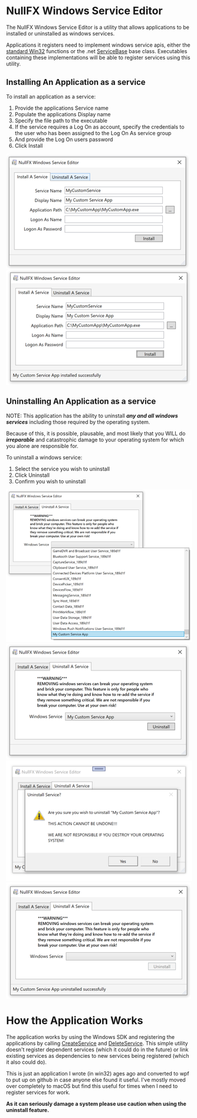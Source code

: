 # NullFX Windows Service Editor

The NullFX Windows Service Editor is a utility that allows applications to be installed or uninstalled as windows services.

Applications it registers need to implement windows service apis, either the [standard Win32](https://docs.microsoft.com/en-us/windows/win32/api/winsvc/nc-winsvc-lpservice_main_functionw) functions or the .net [ServiceBase](https://docs.microsoft.com/en-us/dotnet/api/system.serviceprocess.servicebase?view=dotnet-plat-ext-5.0) base class.  Executables containing these implementations will be able to register services using this utility.

## Installing An Application as a service

To install an application as a service:

1. Provide the applications Service name
2. Populate the applications Display name
3. Specify the file path to the executable
4. If the service requires a Log On as account, specify the credentials to the user who has been assigned to the Log On As service group
5. And provide the Log On users password
6. Click Install

![](img/install.png)
![](img/installed.png)


## Uninstalling An Application as a service

NOTE: This application has the ability to uninstall **_any and all windows services_** including those required by the operating system.

Because of this, it is possible, plausable, and most likely that you WILL do **_irreparable_** and catastrophic damage to your operating system for which you alone are responsible for. 

To uninstall a windows service:

1. Select the service you wish to uninstall
2. Click Uninstall
3. Confirm you wish to uninstall

![](img/select_uninstall.png)
![](img/uninstall.png)
![](img/confirm_uninstall.png)
![](img/uninstalled.png)



# How the Application Works

The application works by using the Windows SDK and registering the applications by calling [CreateService](https://docs.microsoft.com/en-us/windows/win32/api/winsvc/nf-winsvc-createservicew) and [DeleteService](https://docs.microsoft.com/en-us/windows/win32/api/winsvc/nf-winsvc-deleteservice).  This simple utility doesn't register dependent services (which it could do in the future) or link existing services as dependencies to new services being registered (which it also could do).

This is just an application I wrote (in win32) ages ago and converted to wpf to put up on github in case anyone else found it useful.  I've mostly moved over completely to macOS but find this useful for times when I need to register services for work.  

**As it can seriously damage a system please use caution when using the uninstall feature.**
